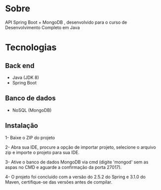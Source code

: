 # Sobre
API Spring Boot + MongoDB , desenvolvido para o curso de Desenvolvimento Completo em Java

# Tecnologias

## Back end
* Java (JDK 8)
* Spring Boot

## Banco de dados
* NoSQL (MongoDB)

## Instalação
1- Baixe o ZIP do projeto

2- Abra sua IDE, procure a opção de importar projeto, selecione o arquivo zip e importe o projeto para sua IDE.

3- Ative o banco de dados MongoDB via cmd (digite 'mongod' sem as aspas no CMD e aguarde a confirmação da porta 27017).

4- O projeto foi concluido com a versão do 2.5.2 do Spring e 3.1.0 do Maven, certifique-se das versões antes de compilar.
